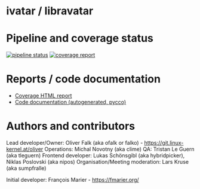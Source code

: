 ivatar / libravatar
===================

Pipeline and coverage status
============================

[![pipeline status](https://git.linux-kernel.at/oliver/ivatar/badges/master/pipeline.svg)](https://git.linux-kernel.at/oliver/ivatar/commits/master)
[![coverage report](https://git.linux-kernel.at/oliver/ivatar/badges/master/coverage.svg)](http://git.linux-kernel.at/oliver/ivatar/commits/master)

Reports / code documentation
============================

  - [Coverage HTML report](http://oliver.git.linux-kernel.at/ivatar)
  - [Code documentation (autogenerated, pycco)](http://oliver.git.linux-kernel.at/ivatar/pycco/)

Authors and contributors
========================

Lead developer/Owner: Oliver Falk (aka ofalk or falko) - https://git.linux-kernel.at/oliver
Operations: Michal Novotny (aka clime)
QA: Tristan Le Guern (aka tleguern)
Frontend developer: Lukas Schönsgibl (aka hybridpicker), Niklas Poslovski (aka nipos)
Organisation/Meeting moderation: Lars Kruse (aka sumpfralle)

Initial developer: François Marier - https://fmarier.org/
